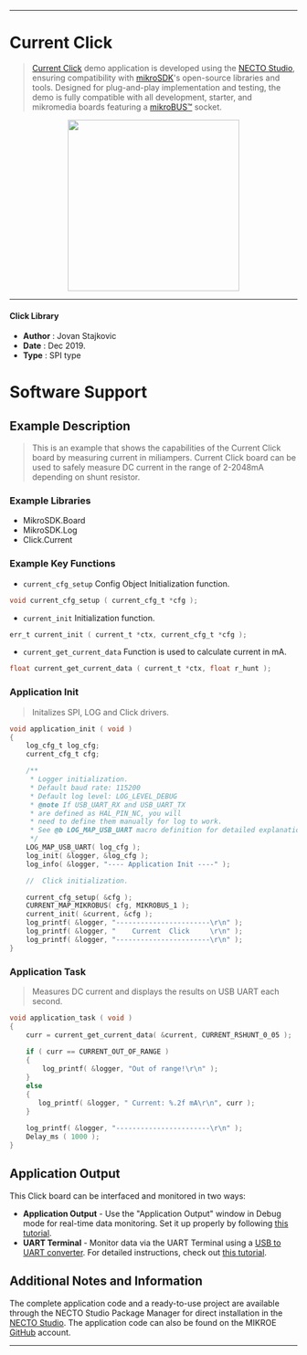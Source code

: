 
---
# Current Click

> [Current Click](https://www.mikroe.com/?pid_product=MIKROE-1396) demo application is developed using
the [NECTO Studio](https://www.mikroe.com/necto), ensuring compatibility with [mikroSDK](https://www.mikroe.com/mikrosdk)'s
open-source libraries and tools. Designed for plug-and-play implementation and testing, the demo is fully compatible with
all development, starter, and mikromedia boards featuring a [mikroBUS&trade;](https://www.mikroe.com/mikrobus) socket.

<p align="center">
  <img src="https://www.mikroe.com/?pid_product=MIKROE-1396&image=1" height=300px>
</p>

---

#### Click Library

- **Author**        : Jovan Stajkovic
- **Date**          : Dec 2019.
- **Type**          : SPI type

# Software Support

## Example Description

> This is an example that shows the capabilities of the Current Click board 
> by measuring current in miliampers. Current Click board can be used to safely
> measure DC current in the range of 2-2048mA depending on shunt resistor.

### Example Libraries

- MikroSDK.Board
- MikroSDK.Log
- Click.Current

### Example Key Functions

- `current_cfg_setup` Config Object Initialization function. 
```c
void current_cfg_setup ( current_cfg_t *cfg );
``` 
 
- `current_init` Initialization function. 
```c
err_t current_init ( current_t *ctx, current_cfg_t *cfg );
```

- `current_get_current_data` Function is used to calculate current in mA. 
```c
float current_get_current_data ( current_t *ctx, float r_hunt );
```

### Application Init

> Initalizes SPI, LOG and Click drivers.

```c
void application_init ( void )
{
    log_cfg_t log_cfg;
    current_cfg_t cfg;

    /** 
     * Logger initialization.
     * Default baud rate: 115200
     * Default log level: LOG_LEVEL_DEBUG
     * @note If USB_UART_RX and USB_UART_TX 
     * are defined as HAL_PIN_NC, you will 
     * need to define them manually for log to work. 
     * See @b LOG_MAP_USB_UART macro definition for detailed explanation.
     */
    LOG_MAP_USB_UART( log_cfg );
    log_init( &logger, &log_cfg );
    log_info( &logger, "---- Application Init ----" );

    //  Click initialization.

    current_cfg_setup( &cfg );
    CURRENT_MAP_MIKROBUS( cfg, MIKROBUS_1 );
    current_init( &current, &cfg );
    log_printf( &logger, "-----------------------\r\n" );
    log_printf( &logger, "    Current  Click     \r\n" );
    log_printf( &logger, "-----------------------\r\n" );
}
```

### Application Task

> Measures DC current and displays the results on USB UART each second.

```c
void application_task ( void )
{
    curr = current_get_current_data( &current, CURRENT_RSHUNT_0_05 );
    
    if ( curr == CURRENT_OUT_OF_RANGE )
    {
        log_printf( &logger, "Out of range!\r\n" );
    }
    else
    {
       log_printf( &logger, " Current: %.2f mA\r\n", curr );
    }
    
    log_printf( &logger, "-----------------------\r\n" );
    Delay_ms ( 1000 );
}
```

## Application Output

This Click board can be interfaced and monitored in two ways:
- **Application Output** - Use the "Application Output" window in Debug mode for real-time data monitoring.
Set it up properly by following [this tutorial](https://www.youtube.com/watch?v=ta5yyk1Woy4).
- **UART Terminal** - Monitor data via the UART Terminal using
a [USB to UART converter](https://www.mikroe.com/click/interface/usb?interface*=uart,uart). For detailed instructions,
check out [this tutorial](https://help.mikroe.com/necto/v2/Getting%20Started/Tools/UARTTerminalTool).

## Additional Notes and Information

The complete application code and a ready-to-use project are available through the NECTO Studio Package Manager for 
direct installation in the [NECTO Studio](https://www.mikroe.com/necto). The application code can also be found on
the MIKROE [GitHub](https://github.com/MikroElektronika/mikrosdk_click_v2) account.

---
